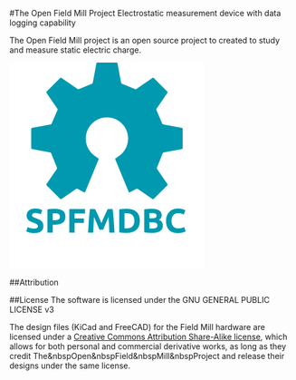 #The Open Field Mill Project
Electrostatic measurement device with data logging capability

The Open Field Mill project is an open source project to created to study and
measure static electric charge. 

![Open Source Hardware](/oshw.svg)



##Attribution

##License
The software is licensed under the GNU GENERAL PUBLIC LICENSE v3

The design files (KiCad and FreeCAD) for the Field Mill hardware are licensed
under a [Creative Commons Attribution Share-Alike license](https://creativecommons.org/licenses/by-sa/4.0/), which allows for both
personal and commercial derivative works, as long as they credit The&nbspOpen&nbspField&nbspMill&nbspProject and release their designs under the same license.
